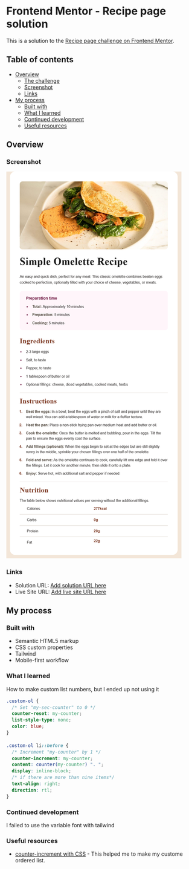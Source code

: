 # Frontend Mentor - Recipe page solution

This is a solution to the [Recipe page challenge on Frontend Mentor](https://www.frontendmentor.io/challenges/recipe-page-KiTsR8QQKm).

## Table of contents

- [Overview](#overview)
  - [The challenge](#the-challenge)
  - [Screenshot](#screenshot)
  - [Links](#links)
- [My process](#my-process)
  - [Built with](#built-with)
  - [What I learned](#what-i-learned)
  - [Continued development](#continued-development)
  - [Useful resources](#useful-resources)


## Overview

### Screenshot

![Mobile view](./assets/images/Screenshot%20FMr%20Recipe%20page.png)

### Links

- Solution URL: [Add solution URL here](https://github.com/Glorit74/recipe-page-main)
- Live Site URL: [Add live site URL here](https://your-live-site-url.com)

## My process

### Built with

- Semantic HTML5 markup
- CSS custom properties
- Tailwind
- Mobile-first workflow

### What I learned

How to make custom list numbers, but I ended up not using it

```css
.custom-ol {
  /* Set "my-sec-counter" to 0 */
  counter-reset: my-counter;
  list-style-type: none;
  color: blue;
}

.costom-ol li::before {
  /* Increment "my-counter" by 1 */
  counter-increment: my-counter;
  content: counter(my-counter) ". ";
  display: inline-block;
  /* if there are more than nine items*/
  text-align: right;
  direction: rtl;
}
```

### Continued development

I failed to use the variable font with tailwind

### Useful resources

- [counter-increment with CSS](https://www.w3schools.com/cssref/pr_gen_counter-increment.php) - This helped me to make my custome ordered list.



